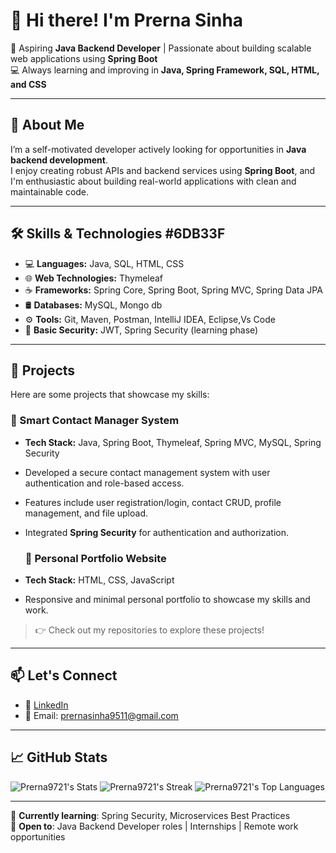 # 👋 Hi there! I'm Prerna Sinha

🎯 Aspiring **Java Backend Developer** | Passionate about building scalable web applications using **Spring Boot**  
💻 Always learning and improving in **Java, Spring Framework, SQL, HTML, and CSS**

---

## 🚀 About Me

I’m a self-motivated developer actively looking for opportunities in **Java backend development**.  
I enjoy creating robust APIs and backend services using **Spring Boot**, and I'm enthusiastic about building real-world applications with clean and maintainable code.

---

## 🛠️ Skills & Technologies  #6DB33F

- 💻 **Languages:** Java, SQL, HTML, CSS  
- 🌐 **Web Technologies:**  Thymeleaf  
- ☕ **Frameworks:** Spring Core, Spring Boot, Spring MVC, Spring Data JPA  
- 🛢️ **Databases:** MySQL, Mongo db
- ⚙️ **Tools:** Git, Maven, Postman, IntelliJ IDEA, Eclipse,Vs Code  
- 🔐 **Basic Security:** JWT, Spring Security (learning phase)

---

## 📌 Projects

Here are some projects that showcase my skills:

### 📇 Smart Contact Manager System
- **Tech Stack:** Java, Spring Boot, Thymeleaf, Spring MVC, MySQL, Spring Security
- Developed a secure contact management system with user authentication and role-based access.
- Features include user registration/login, contact CRUD, profile management, and file upload.
- Integrated **Spring Security** for authentication and authorization.

  ### 🧾 Personal Portfolio Website
- **Tech Stack:** HTML, CSS, JavaScript
- Responsive and minimal personal portfolio to showcase my skills and work.

> 👉 Check out my repositories to explore these projects!

---

## 📫 Let's Connect

- 🔗 [LinkedIn](https://www.linkedin.com/in/prerna-sinha-259b92211/)  
- 📧 Email: prernasinha9511@gmail.com 

---

## 📈 GitHub Stats

![Prerna9721's Stats](https://github-readme-stats.vercel.app/api?username=Prerna9721&theme=vue-dark&show_icons=true&hide_border=true&count_private=true)
![Prerna9721's Streak](https://github-readme-streak-stats.herokuapp.com/?user=Prerna9721&theme=vue-dark&hide_border=true)
![Prerna9721's Top Languages](https://github-readme-stats.vercel.app/api/top-langs/?username=Prerna9721&theme=vue-dark&show_icons=true&hide_border=true&layout=compact)

---

🧠 **Currently learning**: Spring Security, Microservices Best Practices  
📌 **Open to**: Java Backend Developer roles | Internships | Remote work opportunities
